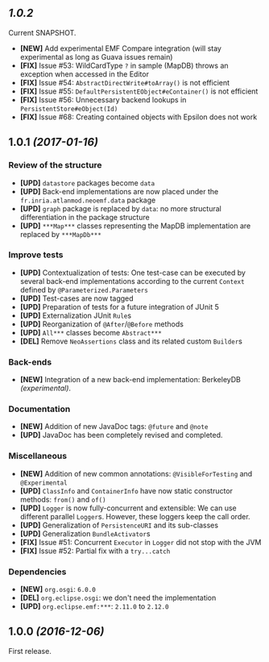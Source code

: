 ## *1.0.2*

Current SNAPSHOT.

- __[NEW]__ Add experimental EMF Compare integration (will stay experimental as long as Guava issues remain)
- __[FIX]__ Issue #53: WildCardType `?` in sample (MapDB) throws an exception when accessed in the Editor
- __[FIX]__ Issue #54: `AbstractDirectWrite#toArray()` is not efficient
- __[FIX]__ Issue #55: `DefaultPersistentEObject#eContainer()` is not efficient
- __[FIX]__ Issue #56: Unnecessary backend lookups in `PersistentStore#eObject(Id)`
- __[FIX]__ Issue #68: Creating contained objects with Epsilon does not work

## 1.0.1 _(2017-01-16)_

### Review of the structure
- __[UPD]__ `datastore` packages become `data`
- __[UPD]__ Back-end implementations are now placed under the `fr.inria.atlanmod.neoemf.data` package
- __[UPD]__ `graph` package is replaced by `data`: no more structural differentiation in the package structure
- __[UPD]__ `***Map***` classes representing the MapDB implementation are replaced by `***MapDb***`

### Improve tests
- __[UPD]__ Contextualization of tests: One test-case can be executed by several back-end implementations according to 
  the current `Context` defined by `@Parameterized.Parameters`
- __[UPD]__ Test-cases are now tagged
- __[UPD]__ Preparation of tests for a future integration of JUnit 5
- __[UPD]__ Externalization JUnit `Rule`s
- __[UPD]__ Reorganization of `@After`/`@Before` methods
- __[UPD]__ `All***` classes become `Abstract***`
- __[DEL]__ Remove `NeoAssertions` class and its related custom `Builder`s

### Back-ends
- __[NEW]__ Integration of a new back-end implementation: BerkeleyDB *(experimental)*.

### Documentation
- __[NEW]__ Addition of new JavaDoc tags: `@future` and `@note`
- __[UPD]__ JavaDoc has been completely revised and completed.

### Miscellaneous
- __[NEW]__ Addition of new common annotations: `@VisibleForTesting` and `@Experimental`
- __[UPD]__ `ClassInfo` and `ContainerInfo` have now static constructor methods: `from()` and `of()`
- __[UPD]__ `Logger` is now fully-concurrent and extensible: We can use different parallel `Logger`s. However, these loggers keep the call order.
- __[UPD]__ Generalization of `PersistenceURI` and its sub-classes
- __[UPD]__ Generalization `BundleActivator`s
- __[FIX]__ Issue #51: Concurrent `Executor` in `Logger` did not stop with the JVM
- __[FIX]__ Issue #52: Partial fix with a `try...catch`

### Dependencies
- __[NEW]__ `org.osgi`: `6.0.0`
- __[DEL]__ `org.eclipse.osgi`: we don't need the implementation
- __[UPD]__ `org.eclipse.emf:***`: `2.11.0` to `2.12.0`


## 1.0.0 _(2016-12-06)_

First release.

